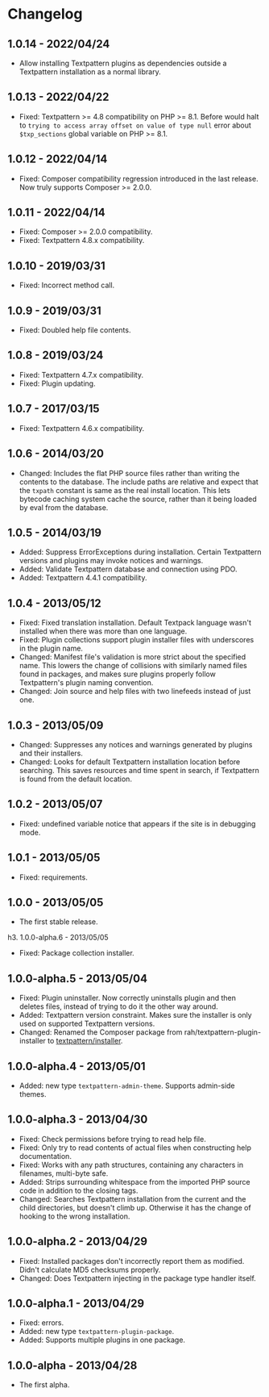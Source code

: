 Changelog
=====

1.0.14 - 2022/04/24
-----

* Allow installing Textpattern plugins as dependencies outside a Textpattern
  installation as a normal library.

1.0.13 - 2022/04/22
-----

* Fixed: Textpattern >= 4.8 compatibility on PHP >= 8.1. Before would halt
  to `trying to access array offset on value of type null` error about
  `$txp_sections` global variable on PHP >= 8.1.

1.0.12 - 2022/04/14
-----

* Fixed: Composer compatibility regression introduced in the last release.
  Now truly supports Composer >= 2.0.0.

1.0.11 - 2022/04/14
-----

* Fixed: Composer >= 2.0.0 compatibility.
* Fixed: Textpattern 4.8.x compatibility.

1.0.10 - 2019/03/31
-----

* Fixed: Incorrect method call.

1.0.9 - 2019/03/31
-----

* Fixed: Doubled help file contents.

1.0.8 - 2019/03/24
-----

* Fixed: Textpattern 4.7.x compatibility.
* Fixed: Plugin updating.

1.0.7 - 2017/03/15
-----

* Fixed: Textpattern 4.6.x compatibility.

1.0.6 - 2014/03/20
-----

* Changed: Includes the flat PHP source files rather than writing the contents to the database. The include paths are relative and expect that the `txpath` constant is same as the real install location. This lets bytecode caching system cache the source, rather than it being loaded by eval from the database.

1.0.5 - 2014/03/19
-----

* Added: Suppress ErrorExceptions during installation. Certain Textpattern versions and plugins may invoke notices and warnings.
* Added: Validate Textpattern database and connection using PDO.
* Added: Textpattern 4.4.1 compatibility.

1.0.4 - 2013/05/12
-----

* Fixed: Fixed translation installation. Default Textpack language wasn't installed when there was more than one language.
* Fixed: Plugin collections support plugin installer files with underscores in the plugin name.
* Changed: Manifest file's validation is more strict about the specified name. This lowers the change of collisions with similarly named files found in packages, and makes sure plugins properly follow Textpattern's plugin naming convention.
* Changed: Join source and help files with two linefeeds instead of just one.

1.0.3 - 2013/05/09
-----

* Changed: Suppresses any notices and warnings generated by plugins and their installers.
* Changed: Looks for default Textpattern installation location before searching. This saves resources and time spent in search, if Textpattern is found from the default location.

1.0.2 - 2013/05/07
-----

* Fixed: undefined variable notice that appears if the site is in debugging mode.

1.0.1 - 2013/05/05
-----

* Fixed: requirements.

1.0.0 - 2013/05/05
-----

* The first stable release.

h3. 1.0.0-alpha.6 - 2013/05/05

* Fixed: Package collection installer.

1.0.0-alpha.5 - 2013/05/04
-----

* Fixed: Plugin uninstaller. Now correctly uninstalls plugin and then deletes files, instead of trying to do it the other way around.
* Added: Textpattern version constraint. Makes sure the installer is only used on supported Textpattern versions.
* Changed: Renamed the Composer package from rah/textpattern-plugin-installer to [textpattern/installer](https://packagist.org/packages/textpattern/installer).

1.0.0-alpha.4 - 2013/05/01
-----

* Added: new type `textpattern-admin-theme`. Supports admin-side themes.

1.0.0-alpha.3 - 2013/04/30
-----

* Fixed: Check permissions before trying to read help file.
* Fixed: Only try to read contents of actual files when constructing help documentation.
* Fixed: Works with any path structures, containing any characters in filenames, multi-byte safe.
* Added: Strips surrounding whitespace from the imported PHP source code in addition to the closing tags.
* Changed: Searches Textpattern installation from the current and the child directories, but doesn't climb up. Otherwise it has the change of hooking to the wrong installation.

1.0.0-alpha.2 - 2013/04/29
-----

* Fixed: Installed packages don't incorrectly report them as modified. Didn't calculate MD5 checksums properly.
* Changed: Does Textpattern injecting in the package type handler itself.

1.0.0-alpha.1 - 2013/04/29
-----

* Fixed: errors.
* Added: new type `textpattern-plugin-package`.
* Added: Supports multiple plugins in one package.

1.0.0-alpha - 2013/04/28
-----

* The first alpha.

